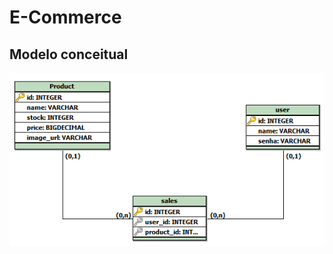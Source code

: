 # E-Commerce

## Modelo conceitual
![Modelo Conceitual](https://github.com/RodriguesLucas/project_eCommerce/blob/main/ASSETS/ModeloConceitual.png)

